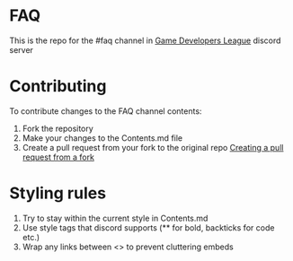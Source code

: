# FAQ
This is the repo for the #faq channel in [Game Developers League](https://Discord.gg/gamedev) discord server

# Contributing
To contribute changes to the FAQ channel contents:
1. Fork the repository
2. Make your changes to the Contents.md file
3. Create a pull request from your fork to the original repo [Creating a pull request from a fork](https://docs.github.com/en/github/collaborating-with-pull-requests/proposing-changes-to-your-work-with-pull-requests/creating-a-pull-request-from-a-fork)

# Styling rules
1. Try to stay within the current style in Contents.md
2. Use style tags that discord supports (** for bold, backticks for code etc.)
3. Wrap any links between <> to prevent cluttering embeds
